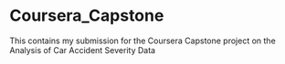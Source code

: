 # Coursera_Capstone
This contains my submission for the Coursera Capstone project on the Analysis of Car Accident Severity Data
